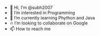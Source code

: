 - 👋 Hi, I’m @subh2007
- 👀 I’m interested in Programming
- 🌱 I’m currently learning Phython and Java
- 🔥 I’m looking to collaborate on Google
- 📫 How to reach me 

<!---
subh2007/subh2007 is a ✨ special ✨ repository because its `README.md` (this file) appears on your GitHub profile.
You can click the Preview link to take a look at your changes.
--->

